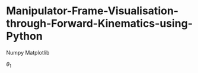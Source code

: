# Manipulator-Frame-Visualisation-through-Forward-Kinematics-using-Python

Numpy
Matplotlib


$\theta_{1}$
